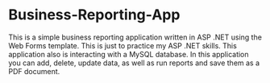 # Business-Reporting-App
This is a simple business reporting application written in ASP .NET using the Web Forms template. This is just to practice my ASP .NET skills. This application also is interacting with a MySQL database. In this application you can add, delete, update data, as well as run reports and save them as a PDF document.
